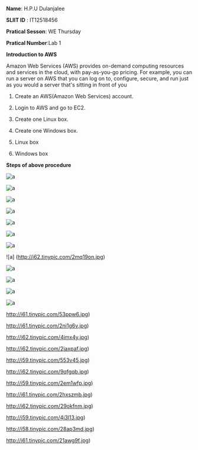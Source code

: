 **Name**: H.P.U Dulanjalee

**SLIIT ID** : IT12518456

**Pratical Sesson**: WE Thursday

**Pratical Number**:Lab 1


 **Introduction to AWS**
 
 Amazon Web Services (AWS) provides on-demand computing resources and services in the cloud, with pay-as-you-go pricing. For example, you can run a server on AWS that you can log on to, configure, secure, and run just as you would a server that's sitting in front of you
 


1.	Create an AWS(Amazon Web Services) account.

2.	Login to AWS and go to EC2.

3.	Create one Linux box.

4.	Create one Windows box.

5.	Linux box

6.  Windows box

 **Steps of above procedure** 
 
![a](http://i61.tinypic.com/2gw83ra.jpg)





![a](http://i58.tinypic.com/21osrk2.jpg)
 

 
 
 
![a](http://i61.tinypic.com/2gw83ra.jpg)
 
 
 
 
 
 
 ![a](http://i58.tinypic.com/21osrk2.jpg)
 
 
 
 
 
 ![a](http://i62.tinypic.com/ojkzt0.jpg)
 
 
 
 
![a](http://i61.tinypic.com/wcjsxw.jpg)
 
 
 
 
 
 
 ![a](http://i59.tinypic.com/2zgunvr.jpg)
 
![a] (http://i62.tinypic.com/2mq19on.jpg)
 
 ![a](http://i60.tinypic.com/289l8nm.jpg)
 
 ![a](http://i60.tinypic.com/m8e6g1.jpg)
 
 ![a](http://i62.tinypic.com/2njf1wl.jpg)
 
 ![a](http://i62.tinypic.com/33li1cw.jpg)
 
 http://i61.tinypic.com/53ppw6.jpg)
 
 http://i61.tinypic.com/2ni1g6v.jpg)
 
 http://i62.tinypic.com/4imx4y.jpg)
 
 http://i62.tinypic.com/2jaxpaf.jpg)
 
 http://i59.tinypic.com/553v45.jpg)
 
 http://i62.tinypic.com/9qfgqb.jpg)
 
 http://i59.tinypic.com/2em1wfp.jpg)
 
 http://i61.tinypic.com/2hxszmb.jpg)
 
 http://i62.tinypic.com/29okfnm.jpg)
 
 http://i59.tinypic.com/4j3l13.jpg)
 
 http://i58.tinypic.com/28ap3md.jpg)
 
 http://i61.tinypic.com/21awg9f.jpg)
 
 
 





